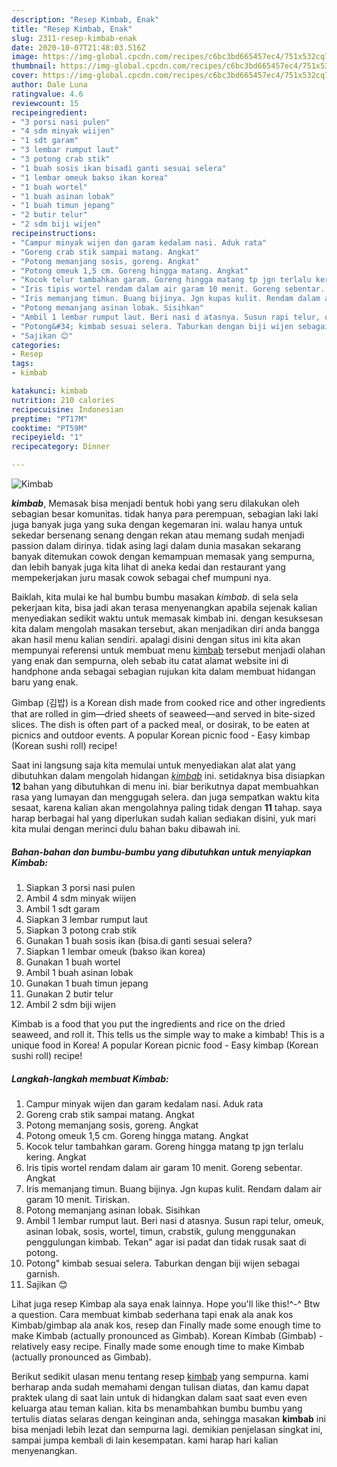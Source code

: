 ```yaml
---
description: "Resep Kimbab, Enak"
title: "Resep Kimbab, Enak"
slug: 2311-resep-kimbab-enak
date: 2020-10-07T21:48:03.516Z
image: https://img-global.cpcdn.com/recipes/c6bc3bd665457ec4/751x532cq70/kimbab-foto-resep-utama.jpg
thumbnail: https://img-global.cpcdn.com/recipes/c6bc3bd665457ec4/751x532cq70/kimbab-foto-resep-utama.jpg
cover: https://img-global.cpcdn.com/recipes/c6bc3bd665457ec4/751x532cq70/kimbab-foto-resep-utama.jpg
author: Dale Luna
ratingvalue: 4.6
reviewcount: 15
recipeingredient:
- "3 porsi nasi pulen"
- "4 sdm minyak wiijen"
- "1 sdt garam"
- "3 lembar rumput laut"
- "3 potong crab stik"
- "1 buah sosis ikan bisadi ganti sesuai selera"
- "1 lembar omeuk bakso ikan korea"
- "1 buah wortel"
- "1 buah asinan lobak"
- "1 buah timun jepang"
- "2 butir telur"
- "2 sdm biji wijen"
recipeinstructions:
- "Campur minyak wijen dan garam kedalam nasi. Aduk rata"
- "Goreng crab stik sampai matang. Angkat"
- "Potong memanjang sosis, goreng. Angkat"
- "Potong omeuk 1,5 cm. Goreng hingga matang. Angkat"
- "Kocok telur tambahkan garam. Goreng hingga matang tp jgn terlalu kering. Angkat"
- "Iris tipis wortel rendam dalam air garam 10 menit. Goreng sebentar. Angkat"
- "Iris memanjang timun. Buang bijinya. Jgn kupas kulit. Rendam dalam air garam 10 menit. Tiriskan."
- "Potong memanjang asinan lobak. Sisihkan"
- "Ambil 1 lembar rumput laut. Beri nasi d atasnya. Susun rapi telur, omeuk, asinan lobak, sosis, wortel, timun, crabstik, gulung menggunakan penggulungan kimbab. Tekan&#34; agar isi padat dan tidak rusak saat di potong."
- "Potong&#34; kimbab sesuai selera. Taburkan dengan biji wijen sebagai garnish."
- "Sajikan 😊"
categories:
- Resep
tags:
- kimbab

katakunci: kimbab 
nutrition: 210 calories
recipecuisine: Indonesian
preptime: "PT17M"
cooktime: "PT59M"
recipeyield: "1"
recipecategory: Dinner

---
```



![Kimbab](https://img-global.cpcdn.com/recipes/c6bc3bd665457ec4/751x532cq70/kimbab-foto-resep-utama.jpg)

<b><i>kimbab</i></b>, Memasak bisa menjadi bentuk hobi yang seru dilakukan oleh sebagian besar komunitas. tidak hanya para perempuan, sebagian laki laki juga banyak juga yang suka dengan kegemaran ini. walau hanya untuk sekedar bersenang senang dengan rekan atau memang sudah menjadi passion dalam dirinya. tidak asing lagi dalam dunia masakan sekarang banyak ditemukan cowok dengan kemampuan memasak yang sempurna, dan lebih banyak juga kita lihat di aneka kedai dan restaurant yang mempekerjakan juru masak cowok sebagai chef mumpuni nya.

Baiklah, kita mulai ke hal bumbu bumbu masakan <i>kimbab</i>. di sela sela pekerjaan kita, bisa jadi akan terasa menyenangkan apabila sejenak kalian menyediakan sedikit waktu untuk memasak kimbab ini. dengan kesuksesan kita dalam mengolah masakan tersebut, akan menjadikan diri anda bangga akan hasil menu kalian sendiri. apalagi disini dengan situs ini kita akan mempunyai referensi untuk membuat menu <u>kimbab</u> tersebut menjadi olahan yang enak dan sempurna, oleh sebab itu catat alamat website ini di handphone anda sebagai sebagian rujukan kita dalam membuat hidangan baru yang enak.

Gimbap (김밥) is a Korean dish made from cooked rice and other ingredients that are rolled in gim—dried sheets of seaweed—and served in bite-sized slices. The dish is often part of a packed meal, or dosirak, to be eaten at picnics and outdoor events. A popular Korean picnic food - Easy kimbap (Korean sushi roll) recipe!


Saat ini langsung saja kita memulai untuk menyediakan alat alat yang dibutuhkan dalam mengolah hidangan <u><i>kimbab</i></u> ini. setidaknya bisa disiapkan <b>12</b> bahan yang dibutuhkan di menu ini. biar berikutnya dapat membuahkan rasa yang lumayan dan menggugah selera. dan juga sempatkan waktu kita sesaat, karena kalian akan mengolahnya paling tidak dengan <b>11</b> tahap. saya harap berbagai hal yang diperlukan sudah kalian sediakan disini, yuk mari kita mulai dengan merinci dulu bahan baku dibawah ini.

<!--inarticleads1-->

##### Bahan-bahan dan bumbu-bumbu yang dibutuhkan untuk menyiapkan Kimbab:

1. Siapkan 3 porsi nasi pulen
1. Ambil 4 sdm minyak wiijen
1. Ambil 1 sdt garam
1. Siapkan 3 lembar rumput laut
1. Siapkan 3 potong crab stik
1. Gunakan 1 buah sosis ikan (bisa.di ganti sesuai selera?
1. Siapkan 1 lembar omeuk (bakso ikan korea)
1. Gunakan 1 buah wortel
1. Ambil 1 buah asinan lobak
1. Gunakan 1 buah timun jepang
1. Gunakan 2 butir telur
1. Ambil 2 sdm biji wijen


Kimbab is a food that you put the ingredients and rice on the dried seaweed, and roll it. This tells us the simple way to make a kimbab! This is a unique food in Korea! A popular Korean picnic food - Easy kimbap (Korean sushi roll) recipe! 

<!--inarticleads2-->

##### Langkah-langkah membuat Kimbab:

1. Campur minyak wijen dan garam kedalam nasi. Aduk rata
1. Goreng crab stik sampai matang. Angkat
1. Potong memanjang sosis, goreng. Angkat
1. Potong omeuk 1,5 cm. Goreng hingga matang. Angkat
1. Kocok telur tambahkan garam. Goreng hingga matang tp jgn terlalu kering. Angkat
1. Iris tipis wortel rendam dalam air garam 10 menit. Goreng sebentar. Angkat
1. Iris memanjang timun. Buang bijinya. Jgn kupas kulit. Rendam dalam air garam 10 menit. Tiriskan.
1. Potong memanjang asinan lobak. Sisihkan
1. Ambil 1 lembar rumput laut. Beri nasi d atasnya. Susun rapi telur, omeuk, asinan lobak, sosis, wortel, timun, crabstik, gulung menggunakan penggulungan kimbab. Tekan&#34; agar isi padat dan tidak rusak saat di potong.
1. Potong&#34; kimbab sesuai selera. Taburkan dengan biji wijen sebagai garnish.
1. Sajikan 😊


Lihat juga resep Kimbap ala saya enak lainnya. Hope you&#39;ll like this!^-^ Btw a question. Cara membuat kimbab sederhana tapi enak ala anak kos Kimbab/gimbap ala anak kos, resep dan Finally made some enough time to make Kimbab (actually pronounced as Gimbab). Korean Kimbab (Gimbab) - relatively easy recipe. Finally made some enough time to make Kimbab (actually pronounced as Gimbab). 

Berikut sedikit ulasan menu tentang resep <u>kimbab</u> yang sempurna. kami berharap anda sudah memahami dengan tulisan diatas, dan kamu dapat praktek ulang di saat lain untuk di hidangkan dalam saat saat even even keluarga atau teman kalian. kita bs menambahkan bumbu bumbu yang tertulis diatas selaras dengan keinginan anda, sehingga masakan <b>kimbab</b> ini bisa menjadi lebih lezat dan sempurna lagi. demikian penjelasan singkat ini, sampai jumpa kembali di lain kesempatan. kami harap hari kalian menyenangkan.
